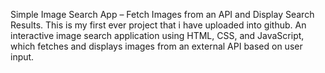 Simple Image Search App – Fetch Images from an API and Display Search Results.
This is my first ever project that i have uploaded into github.
An interactive image search application using HTML, CSS, and JavaScript, which fetches and displays images from an external API based on user input.
